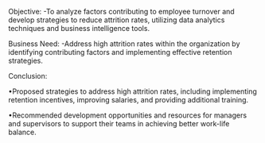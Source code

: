 Objective: -To analyze factors contributing to employee turnover and develop strategies to reduce attrition rates, utilizing data analytics techniques and business intelligence tools.

Business Need: -Address high attrition rates within the organization by identifying contributing factors and implementing effective retention strategies.

Conclusion:

•Proposed strategies to address high attrition rates, including implementing retention incentives, improving salaries,  and  providing additional training. 

•Recommended development opportunities and resources for managers and supervisors to support their teams in achieving    better work-life balance.
